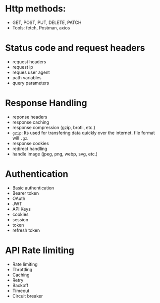 # Http methods: 
- GET, POST, PUT, DELETE, PATCH
- Tools: fetch, Postman, axios

# Status code and request headers
- request headers
- request ip
- reques user agent
- path variables
- query parameters

# Response Handling
- reponse headers
- response caching
- response compression (gzip, brotli, etc.)
- `gzip`: Its used for transfering data quickly over the internet. file format will `.gz`. 
- response cookies
- redirect handling
- handle image (jpeg, png, webp, svg, etc.)

# Authentication
- Basic authentication 
- Bearer token
- OAuth
- JWT
- API Keys
- cookies  
- session
- token
- refresh token

# API Rate limiting
- Rate limiting
- Throttling
- Caching
- Retry
- Backoff
- Timeout
- Circuit breaker